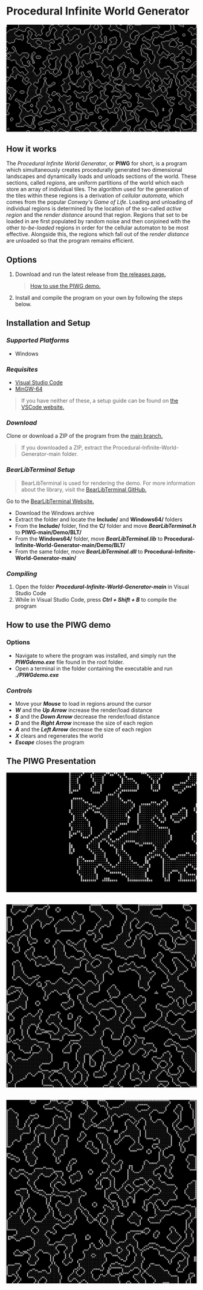 # Procedural Infinite World Generator

![PIWG Fullscreen Generation Sample](https://github.com/Bwright257/Procedural-Infinite-World-Generator/blob/main/Samples/PIWG-Full.png)

## How it works
The *Procedural Infinite World Generator*, or **PIWG** for short, is a program which simultaneously creates procedurally generated two dimensional landscapes and dynamically loads and unloads sections of the world. These sections, called *regions*, are uniform partitions of the world which each store an array of individual tiles. The algorithm used for the generation of the tiles within these regions is a derivation of *cellular automata*, which comes from the popular *Conway's Game of Life*. Loading and unloading of individual regions is determined by the location of the so-called *active region* and the *render distance* around that region. Regions that set to be loaded in are first populated by random noise and then conjoined with the other *to-be-loaded* regions in order for the cellular automaton to be most effective. Alongside this, the regions which fall out of the *render distance* are unloaded so that the program remains efficient.

## Options
1. Download and run the latest release from [the releases page.]()
   > [How to use the PIWG demo.](https://github.com/Bwright257/Procedural-Infinite-World-Generator?tab=readme-ov-file#how-to-use-the-piwg-demo)
3. Install and compile the program on your own by following the steps below.

## Installation and Setup

### *Supported Platforms*
- Windows

### *Requisites*
- [Visual Studio Code](https://code.visualstudio.com/download)
- [MinGW-64](https://www.mingw-w64.org/downloads/)
> If you have neither of these, a setup guide can be found on [the VSCode website.](https://code.visualstudio.com/docs/cpp/config-mingw)

### *Download*
Clone or download a ZIP of the program from the [main branch.](https://github.com/Bwright257/Procedural-Infinite-World-Generator)
> If you downloaded a ZIP, extract the Procedural-Infinite-World-Generator-main folder.

### *BearLibTerminal Setup*
> BearLibTerminal is used for rendering the demo.
> For more information about the library, visit the [BearLibTerminal GitHub.](https://github.com/cfyzium/bearlibterminal)

Go to the [BearLibTerminal Website.](http://foo.wyrd.name/en:bearlibterminal#download)
- Download the Windows archive
- Extract the folder and locate the **Include/** and **Windows64/** folders
- From the **Include/** folder, find the **C/** folder and move ***BearLibTerminal.h*** to **PIWG-main/Demo/BLT/**
- From the **Windows64/** folder, move ***BearLibTerminal.lib*** to **Procedural-Infinite-World-Generator-main/Demo/BLT/**
- From the same folder, move ***BearLibTerminal.dll*** to **Procedural-Infinite-World-Generator-main/**

### *Compiling*
1. Open the folder ***Procedural-Infinite-World-Generator-main*** in Visual Studio Code
2. While in Visual Studio Code, press ***Ctrl + Shift + B*** to compile the program

## How to use the PIWG demo

### Options
- Navigate to where the program was installed, and simply run the ***PIWGdemo.exe*** file found in the root folder.
- Open a terminal in the folder containing the executable and run ***./PIWGdemo.exe***

### *Controls*
- Move your ***Mouse*** to load in regions around the cursor
- ***W*** and the ***Up Arrow*** increase the render/load distance
- ***S*** and the ***Down Arrow*** decrease the render/load distance
- ***D*** and the ***Right Arrow*** increase the size of each region
- ***A*** and the ***Left Arrow*** decrease the size of each region
- ***X*** clears and regenerates the world
- ***Escape*** closes the program

## The PIWG Presentation

![PIWG GIF](https://github.com/Bwright257/Procedural-Infinite-World-Generator/blob/main/Samples/IPWG-Demo.gif)
##
![PIWG Small Sample 1](https://github.com/Bwright257/Procedural-Infinite-World-Generator/blob/main/Samples/PIWG-25SizeRegion1.png)
##
![PIWG Small Sample 2](https://github.com/Bwright257/Procedural-Infinite-World-Generator/blob/main/Samples/PIWG-25SizeRegion2.png)
